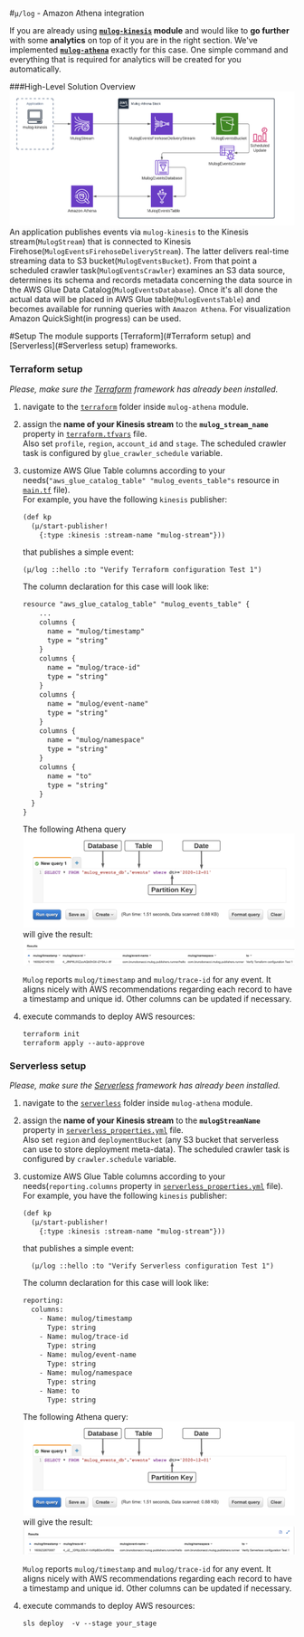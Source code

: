 #`µ/log` - Amazon Athena integration

If you are already using **[`mulog-kinesis`](../mulog-kinesis) module** 
and would like to **go further** with some **analytics** on top of it you are in the right section.
We've implemented **[`mulog-athena`](../mulog-athena)** exactly for this case. 
One simple command and everything that is required for analytics will be created for you automatically.

###High-Level Solution Overview
![architecture](img/architecture.png)
An application publishes events via `mulog-kinesis` to the Kinesis stream(`MulogStream`) that is connected to Kinesis Firehose(`MulogEventsFirehoseDeliveryStream`). The latter delivers real-time streaming data to S3 bucket(`MulogEventsBucket`). 
From that point a scheduled crawler task(`MulogEventsCrawler`) examines an S3 data source, determines its schema and records metadata concerning the data source in the AWS Glue Data Catalog(`MulogEventsDatabase`).
Once it's all done the actual data will be placed in AWS Glue table(`MulogEventsTable`) and becomes available for running queries with `Amazon Athena`. 
For visualization Amazon QuickSight(in progress) can be used.

#Setup
The module supports [Terraform](#Terraform setup) and [Serverless](#Serverless setup) frameworks.

### Terraform setup
*Please, make sure the [Terraform](https://www.terraform.io/)  framework has already been installed.*

 1. navigate to the [`terraform`](terraform) folder inside `mulog-athena` module.
 2. assign the **name of your Kinesis stream** to the **`mulog_stream_name`** property in [`terraform.tfvars`](./terraform/terraform.tfvars) file.<br/>
 Also set `profile`, `region`, `account_id` and `stage`. The scheduled crawler task is configured by `glue_crawler_schedule` variable.<br/>
 3. customize AWS Glue Table columns according to your needs(`"aws_glue_catalog_table" "mulog_events_table"s` resource in [`main.tf`](./terraform/main.tf) file).<br/>
    For example, you have the following `kinesis` publisher:
    ```
    (def kp
      (μ/start-publisher!
        {:type :kinesis :stream-name "mulog-stream"}))
    ``` 
    that publishes a simple event:
    ```
    (μ/log ::hello :to "Verify Terraform configuration Test 1")
    ```
    The column declaration for this case will look like:
    ```
    resource "aws_glue_catalog_table" "mulog_events_table" {
        ...
        columns {
          name = "mulog/timestamp"
          type = "string"
        }
        columns {
          name = "mulog/trace-id"
          type = "string"
        }
        columns {
          name = "mulog/event-name"
          type = "string"
        }
        columns {
          name = "mulog/namespace"
          type = "string"
        }
        columns {
          name = "to"
          type = "string"
        }
      }
    }
    ```
    The following Athena query 
    ![athena_query](img/athena_query.png) 
    will give the result:
    ![athena-terraform](img/terraform_athena_result.png) 
     
    `Mulog` reports `mulog/timestamp` and `mulog/trace-id` for any event. It aligns nicely with AWS recommendations regarding each record to have a timestamp and unique id.
    Other columns can be updated if necessary.       

4. execute commands to deploy AWS resources:
    ```
    terraform init
    terraform apply --auto-approve
    ```

### Serverless setup
*Please, make sure the [Serverless](https://www.serverless.com/framework/docs/) framework has already been installed.*

 1. navigate to the [`serverless`](serverless) folder inside `mulog-athena` module.
 2. assign the **name of your Kinesis stream** to the **`mulogStreamName`** property in [`serverless_properties.yml`](./serverless/serverless_properties.yml) file.<br>
 Also set `region` and `deploymentBucket` (any S3 bucket that serverless can use to store deployment meta-data). 
 The scheduled crawler task is configured by `crawler.schedule` variable.<br/>
 3. customize AWS Glue Table columns according to your needs(`reporting.columns` property in [`serverless_properties.yml`](./serverless/serverless_properties.yml) file).<br/>
    For example, you have the following `kinesis` publisher:
    ```
    (def kp
      (μ/start-publisher!
        {:type :kinesis :stream-name "mulog-stream"}))
    ```
    that publishes a simple event:
    ```
      (μ/log ::hello :to "Verify Serverless configuration Test 1")
    ```
    The column declaration for this case will look like:
    ```
    reporting:
      columns:
        - Name: mulog/timestamp
          Type: string
        - Name: mulog/trace-id
          Type: string
        - Name: mulog/event-name
          Type: string
        - Name: mulog/namespace
          Type: string
        - Name: to
          Type: string
    ```
    The following Athena query:
    ![athena_query](img/athena_query.png) 
    will give the result:
    ![athena-terraform](img/serverless_athena_result.png) 
    
    `Mulog` reports `mulog/timestamp` and `mulog/trace-id` for any event. It aligns nicely with AWS recommendations regarding each record to have a timestamp and unique id. 
    Other columns can be updated if necessary.  

 4. execute commands to deploy AWS resources:
    ```
    sls deploy  -v --stage your_stage
    ```

